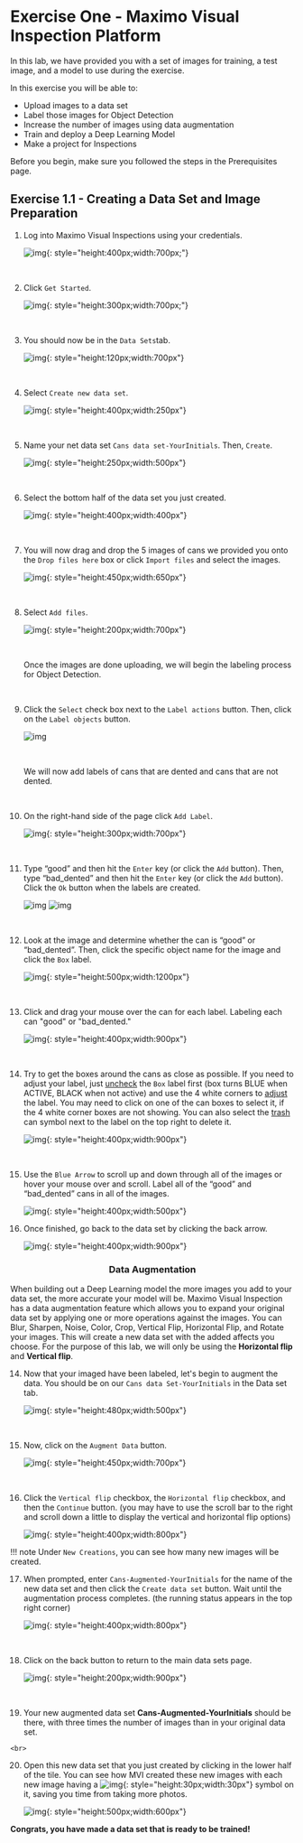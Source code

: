 

<h1>Exercise One - Maximo Visual Inspection Platform</h1>

In this lab, we have provided you with a set of images for training, a test image, and a model to use during the exercise.


In this exercise you will be able to:

- Upload images to a data set 
- Label those images for Object Detection
- Increase the number of images using data augmentation
- Train and deploy a Deep Learning Model 
- Make a project for Inspections



Before you begin, make sure you followed the steps in the Prerequisites page.



<h2>Exercise 1.1 - Creating a Data Set and Image Preparation</h2>


1. Log into Maximo Visual Inspections using your credentials.

     ![img](/img/mvi_8.4/img-exerciseOne/exercise1-1/login.png){: style="height:400px;width:700px;"}

    <br>

2. Click `Get Started`.

    ![img](/img/mvi_8.4/img-exerciseOne/exercise1-1/getstarted.png){: style="height:300px;width:700px;"}
    
    <br>

3. You should now be in the `Data Sets`tab.

    ![img](/img/mvi_8.4/img-exerciseOne/exercise1-1/dataset.png){: style="height:120px;width:700px"}

    <br>

4. Select `Create new data set`.

     ![img](/img/mvi_8.4/img-exerciseOne/exercise1-1/create.png){: style="height:400px;width:250px"}

     <br>

5. Name your net data set `Cans data set-YourInitials`. Then, `Create`.

    ![img](/img/mvi_8.4/img-exerciseOne/exercise1-1/create3.png){: style="height:250px;width:500px"}

     <br>

6. Select the bottom half of the data set you just created.

    ![img](/img/mvi_8.4/img-exerciseOne/exercise1-1/create4.png){: style="height:400px;width:400px"}

    <br>

7. You will now drag and drop the 5 images of cans we provided you onto the `Drop files here` box or click `Import files` and select the images.

    ![img](/img/mvi_8.4/img-exerciseOne/exercise1-1/create6.png){: style="height:450px;width:650px"}

    <br>

8. Select `Add files`.

    ![img](/img/mvi_8.4/img-exerciseOne/exercise1-1/create7.png){: style="height:200px;width:700px"}

    <br>

    Once the images are done uploading, we will begin the labeling process for Object Detection.

    <br>

9. Click the `Select` check box next to the `Label actions` button. Then, click on the `Label objects` button.

    ![img](/img/mvi_8.4/img-exerciseOne/exercise1-1/startD.png)

    <br>

    We will now add labels of cans that are dented and cans that are not dented.

    <br>

7. On the right-hand side of the page click `Add Label`. 

    ![img](/img/mvi_8.4/img-exerciseOne/exercise1-1/labell.png){: style="height:300px;width:700px"}

    <br>

8. Type “good” and then hit the `Enter` key (or click the `Add` button). Then, type “bad_dented” and then hit the `Enter` key (or click the `Add` button). Click the `Ok` button when the labels are created.

    ![img](/img/mvi_8.4/img-exerciseOne/exercise1-1/good.png)
    ![img](/img/mvi_8.4/img-exerciseOne/exercise1-1/addLabels.png)

    <br>

9. Look at the image and determine whether the can is “good” or “bad_dented”. Then, click the specific object name for the image and click the `Box` label.

    ![img](/img/mvi_8.4/img-exerciseOne/exercise1-1/boxL.png){: style="height:500px;width:1200px"}

    <br>

10. Click and drag your mouse over the can for each label. Labeling each can "good" or "bad_dented."

    ![img](/img/mvi_8.4/img-exerciseOne/exercise1-1/drag.png){: style="height:400px;width:900px"}

    <br>

11. Try to get the boxes around the cans as close as possible. If you need to adjust your label, just <u>uncheck</u> the `Box` label first (box turns BLUE when ACTIVE, BLACK when not active) and use the 4 white corners to <u>adjust</u> the label. You may need to click on one of the can boxes to select it, if the 4 white corner boxes are not showing. You can also select the <u>trash</u> can symbol next to the label on the top right to delete it.

    ![img](/img/mvi_8.4/img-exerciseOne/exercise1-1/mistakes.png){: style="height:400px;width:900px"}

    <br>

12. Use the `Blue Arrow` to scroll up and down through all of the images or hover your mouse over and scroll. Label all of the “good” and “bad_dented” cans in all of the images.

    ![img](/img/mvi_8.4/img-exerciseOne/exercise1-1/blueA.png){: style="height:400px;width:500px"}

13. Once finished, go back to the data set by clicking the back arrow.

    ![img](/img/mvi_8.4/img-exerciseOne/exercise1-1/backA.png){: style="height:400px;width:900px"}



<h3><b><center>Data Augmentation</center></b></h3> 

When building out a Deep Learning model the more images you add to your data set, the more accurate your model will be. Maximo Visual Inspection has a data augmentation feature which allows you to expand your original data set by applying one or more operations against the images. You can Blur, Sharpen, Noise, Color, Crop, Vertical Flip, Horizontal Flip, and Rotate your images. This will create a new data set with the added affects you choose. For the purpose of this lab, we will only be using the <b>Horizontal flip</b> and <b>Vertical flip</b>. 


14. Now that your imaged have been labeled, let's begin to augment the data. You should be on our `Cans data Set-YourInitials` in the Data set tab. 

    ![img](/img/mvi_8.4/img-exerciseOne/exercise1-1/dataset1.png){: style="height:480px;width:500px"}

    <br>

15. Now, click on the `Augment Data` button.

    ![img](/img/mvi_8.4/img-exerciseOne/exercise1-1/augmentB.png){: style="height:450px;width:700px"}


    <br>


16. Click the `Vertical flip` checkbox, the `Horizontal flip` checkbox, and then the `Continue` button. (you may have to use the scroll bar to the right and scroll 
down a little to display the vertical and horizontal flip options)  

    ![img](/img/mvi_8.4/img-exerciseOne/exercise1-1/aContinue.png){: style="height:400px;width:800px"}

!!! note
    Under `New Creations`, you can see how many new images will be created.

17. When prompted, enter `Cans-Augmented-YourInitials` for the name of the new data set and then click the `Create data set` button. Wait until the augmentation process completes. (the running status appears in the top right corner)

    ![img](/img/mvi_8.4/img-exerciseOne/exercise1-1/createDataSet.png){: style="height:400px;width:800px"}

    <br>

18. Click on the back button to return to the main data sets page. 

    ![img](/img/mvi_8.4/img-exerciseOne/exercise1-1/back.png){: style="height:200px;width:900px"}

    <br>

19.  Your new augmented data set <b>Cans-Augmented-YourInitials</b> should be there, with three times the number of images than in your original data set. 

    <br>

20. Open this new data set that you just created by clicking in the lower half of the tile. You can see how MVI created these new images with each new image having a ![img](/img/mvi_8.4/img-exerciseOne/exercise1-1/symbol.png){: style="height:30px;width:30px"} symbol on it, saving you time from taking more photos.

    ![img](/img/mvi_8.4/img-exerciseOne/exercise1-1/new.png){: style="height:500px;width:600px"}


<b>Congrats, you have made a data set that is ready to be trained!</b>



